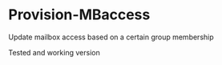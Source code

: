 # Provision-MBaccess
Update mailbox access based on a certain group membership

Tested and working version
